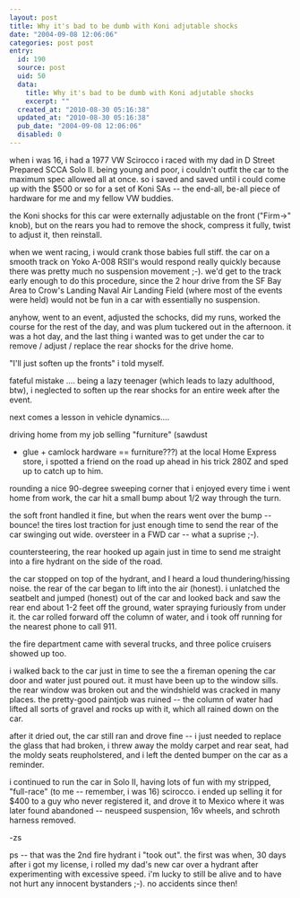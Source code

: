 ```yaml
---
layout: post
title: Why it's bad to be dumb with Koni adjutable shocks
date: "2004-09-08 12:06:06"
categories: post post
entry:
  id: 190
  source: post
  uid: 50
  data:
    title: Why it's bad to be dumb with Koni adjutable shocks
    excerpt: ""
  created_at: "2010-08-30 05:16:38"
  updated_at: "2010-08-30 05:16:38"
  pub_date: "2004-09-08 12:06:06"
  disabled: 0
---
```


when i was 16, i had a 1977 VW Scirocco i raced with my dad in D
Street Prepared SCCA Solo II. being young and poor, i
couldn't outfit the car to the maximum spec allowed
all at once. so i saved and saved until i could come
up with the $500 or so for a set of Koni SAs -- the
end-all, be-all piece of hardware for me and my fellow
VW buddies.

the Koni shocks for this car were externally
adjustable on the front ("Firm->" knob), but on the
rears you had to remove the shock, compress it fully,
twist to adjust it, then reinstall.

when we went racing, i would crank those babies full
stiff. the car on a smooth track on Yoko A-008 RSII's
would respond really quickly because there was pretty
much no suspension movement ;-). we'd get to the
track early enough to do this procedure, since the 2
hour drive from the SF Bay Area to Crow's Landing
Naval Air Landing Field (where most of the events were
held) would not be fun in a car with essentially no
suspension.

anyhow, went to an event, adjusted the schocks, did my
runs, worked the course for the rest of the day, and
was plum tuckered out in the afternoon. it was a hot
day, and the last thing i wanted was to get under the
car to remove / adjust / replace the rear shocks for
the drive home.

"I'll just soften up the fronts" i told myself.

fateful mistake .... being a lazy teenager (which
leads to lazy adulthood, btw), i neglected to soften
up the rear shocks for an entire week after the event.

next comes a lesson in vehicle dynamics....

driving home from my job selling "furniture" (sawdust

- glue + camlock hardware == furniture???) at the
  local Home Express store, i spotted a friend on the
  road up ahead in his trick 280Z and sped up to catch
  up to him.

rounding a nice 90-degree sweeping corner that i
enjoyed every time i went home from work, the car hit
a small bump about 1/2 way through the turn.

the soft front handled it fine, but when the rears
went over the bump -- bounce! the tires lost traction
for just enough time to send the rear of the car
swinging out wide. oversteer in a FWD car -- what a
suprise ;-).

countersteering, the rear hooked up again just in time
to send me straight into a fire hydrant on the side of
the road.

the car stopped on top of the hydrant, and I heard a
loud thundering/hissing noise. the rear of the car
began to lift into the air (honest). i unlatched the
seatbelt and jumped (honest) out of the car and looked
back and saw the rear end about 1-2 feet off the
ground, water spraying furiously from under it. the
car rolled forward off the column of water, and i took
off running for the nearest phone to call 911.

the fire department came with several trucks, and
three police cruisers showed up too.

i walked back to the car just in time to see the a
fireman opening the car door and water just poured
out. it must have been up to the window sills. the
rear window was broken out and the windshield was
cracked in many places. the pretty-good paintjob was
ruined -- the column of water had lifted all sorts of
gravel and rocks up with it, which all rained down on
the car.

after it dried out, the car still ran and drove fine
-- i just needed to replace the glass that had broken,
i threw away the moldy carpet and rear seat, had the
moldy seats reupholstered, and i left the dented
bumper on the car as a reminder.

i continued to run the car in Solo II, having lots of
fun with my stripped, "full-race" (to me -- remember,
i was 16) scirocco. i ended up selling it for $400 to
a guy who never registered it, and drove it to Mexico
where it was later found abandoned -- neuspeed
suspension, 16v wheels, and schroth harness removed.

-zs

ps -- that was the 2nd fire hydrant i "took out". the
first was when, 30 days after i got my license, i
rolled my dad's new car over a hydrant after
experimenting with excessive speed. i'm lucky to
still be alive and to have not hurt any innocent
bystanders ;-). no accidents since then!
